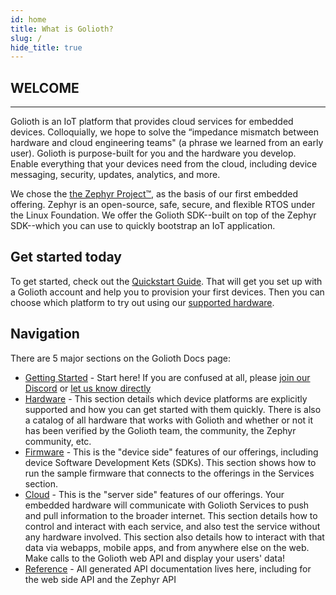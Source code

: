 ```yaml
---
id: home
title: What is Golioth?
slug: /
hide_title: true
---
```


## WELCOME

---

Golioth is an IoT platform that provides cloud services for embedded devices. Colloquially, we hope to solve the “impedance mismatch between hardware and cloud engineering teams" (a phrase we learned from an early user). Golioth is purpose-built for you and the hardware you develop. Enable everything that your devices need from the cloud, including device messaging, security, updates, analytics, and more.

We chose the [the Zephyr Project™](https://www.zephyrproject.org), as the basis of our first embedded offering. Zephyr is an open-source, safe, secure, and flexible RTOS under the Linux Foundation. We offer the Golioth SDK--built on top of the Zephyr SDK--which you can use to quickly bootstrap an IoT application.

## Get started today

To get started, check out the [Quickstart Guide](/getting-started/). That will get you set up with a Golioth account and help you to provision your first devices. Then you can choose which platform to try out using our [supported hardware](/firmware/hardware).

## Navigation

There are 5 major sections on the Golioth Docs page:

- [Getting Started](/getting-started) - Start here! If you are confused at all, please [join our Discord](https://golioth.io/discord) or [let us know directly](mailto:devrel@golioth.io)
- [Hardware](/firmware/hardware) - This section details which device platforms are explicitly supported and how you can get started with them quickly. There is also a catalog of all hardware that works with Golioth and whether or not it has been verified by the Golioth team, the community, the Zephyr community, etc.
- [Firmware](/firmware) - This is the "device side" features of our offerings, including device Software Development Kets (SDKs). This section shows how to run the sample firmware that connects to the offerings in the Services section.
- [Cloud](/device-management) - This is the "server side" features of our offerings. Your embedded hardware will communicate with Golioth Services to push and pull information to the broader internet. This section details how to control and interact with each service, and also test the service without any hardware involved. This section also details how to interact with that data via webapps, mobile apps, and from anywhere else on the web. Make calls to the Golioth web API and display your users' data!
- [Reference](/reference) - All generated API documentation lives here, including for the web side API and the Zephyr API
